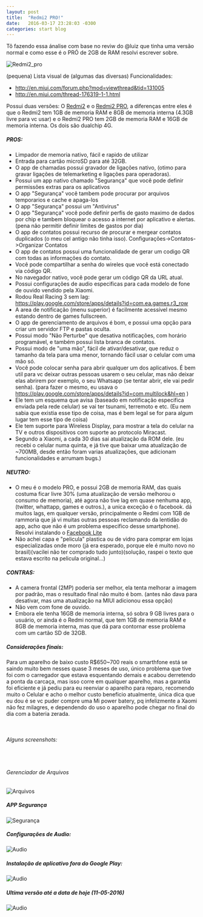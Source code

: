 ```yaml
---
layout: post
title:  "Redmi2 PRO!"
date:   2016-03-17 23:28:03 -0300
categories: start blog
---
```


Tô fazendo essa ánalise com base no reviw do @luiz que tinha uma versão normal e como esse é o PRÓ de 2GB de RAM resolvi escrever sobre.

![Redmi2_pro](http://www.bgr.in/wp-content/uploads/2015/07/xiaomi-redmi-2-review-phone.jpg)


(pequena) Lista visual de (algumas das diversas) Funcionalidades:

* http://en.miui.com/forum.php?mod=viewthread&tid=131005
* http://en.miui.com/thread-176319-1-1.html

Possui duas versões: O [Redmi2](http://br.mi.com/redmi2) e o [Redmi2 PRO](http://br.mi.com/redmi2-pro), a diferenças entre eles é que o Redmi2 tem 1GB de memoria RAM e 8GB de memoria interna (4.3GB livre para vc usar) 
e o Redmi2 PRO tem 2GB de memoria RAM e 16GB de memoria interna. Os dois são dualchip 4G.

##### PROS:

* Limpador de memoria nativo, fácil e rapido de utilizar 
* Entrada para cartão microSD para até 32GB.
* O app de chamadas possui gravador de ligações nativo, (otimo para gravar ligações de telemarketing e ligações para operadoras).
* Possui um app nativo chamado "Segurança" que você pode definir permissões extras para os aplicativos
* O app "Segurança" você tambem pode procurar por arquivos temporarios e cache e apaga-los
* O app "Segurança" possui um "Antivirus"
* O app "Segurança" você pode definir perfis de gasto maximo de dados por chip e tambem bloquear o acesso a internet por aplicativo e alertas. (pena não permitir definir limites de gastos por dia)
* O app de contatos possui recurso de procurar e mergear contatos duplicados (o meu cel antigo não tinha isso). Configurações->Contatos->Organizar Contatos
* O app de contatos possui uma funcionalidade de gerar um codigo QR com todas as informações do contato.
* Você pode compartilhar a senha do wireles que você está conectado via código QR.
* No navegador nativo, você pode gerar um código QR da URL atual.
* Possui configurações de audio especificas para cada modelo de fone de ouvido vendido pela Xiaomi.
* Rodou Real Racing 3 sem lag: https://play.google.com/store/apps/details?id=com.ea.games.r3_row
* A area de notificação (menu superior) é facilmente acessível mesmo estando dentro de games fullscreen.
* O app de gerenciamento de arquivos é bom, e possui uma opção para criar um servidor FTP e pastas oculta.
* Possui modo "Não Perturbe" que desativa notificações, com horário programável, e também possui lista branca de contatos.
* Possui modo de "uma mão", fácil de ativar/desativar, que reduz o tamanho da tela para uma menor, tornando fácil usar o celular com uma mão só.
* Você pode colocar senha para abrir qualquer um dos aplicativos. É bem util para vc deixar outras pessoas usarem o seu celular, mas não deixar elas abrirem por exemplo, o seu Whatsapp (se tentar abrir, ele vai pedir senha). (para fazer o mesmo, eu usava o https://play.google.com/store/apps/details?id=com.multilock&hl=en )
* Ele tem um esquema que avisa (baseado em notificação especifica enviada pela rede celular) se vai ter tsunami, terremoto e etc. (Eu nem sabia que existia esse tipo de coisa, mas é bem legal se for para algum lugar tem esse tipo de coisa)
* Ele tem suporte para Wireless Display, para mostrar a tela do celular na TV e outros dispositivos com suporte ao protocolo Miracast.
* Segundo a Xiaomi, a cada 30 dias sai atualização da ROM dele. (eu recebi o celular numa quinta, e já tive que baixar uma atualização de ~700MB, desde então foram varias atualizações, que adicionam funcionalidades e arrumam bugs.)


##### NEUTRO:
* O meu é o modelo PRO, e possui 2GB de memoria RAM, das quais costuma ficar livre 30% (uma atualização de versão melhorou o consumo de memoria), até agora não tive lag em quase nenhuma app, (twitter, whattapp, games e outros.), a unica 
exceção é o facebook. dá muitos lags, em qualquer versão, principalmente o Redmi com 1GB de rammoria que já vi muitas outras pessoas reclamando da lentidão do app, acho que não é um problema especifico desse smartphone). Resolvi instalando o [Facebook Lite ](https://play.google.com/store/apps/details?id=com.facebook.lite)
* Não achei capa e "pelicula" plastica ou de vidro para comprar em lojas especializadas onde moro (já era esperado, porque ele é muito novo no brasil)(vacilei não ter comprado tudo junto)(solução, raspei o texto que estava escrito na pelicula original...)


##### CONTRAS:
* A camera frontal (2MP) poderia ser melhor, ela tenta melhorar a imagem por padrão, mas o resultado final não muito é bom. (antes não dava para desativar, mas uma atualização na MIUI adicionou essa opção) 
* Não vem com fone de ouvido.
* Embora ele tenha 16GB de memoria interna, só sobra 9 GB livres para o usuário, or ainda é o Redmi normal, que tem 1GB de memoria RAM e 8GB de memoria interna, mas que dá para contornar esse problema com um cartão SD de 32GB.


##### Considerações finais:

Para um aparelho de baixo custo R$650~700 reais o smarthfone está se saindo muito bem nesses quase 3 meses de uso, único problema que tive foi com o carregador que estava esquentando demais e acabou derretendo a ponta da carcaça, mas isso corre em qualquer aparelho, 
mas a garantia foi eficiente e já pediu para eu reenviar o aparelho para reparo, recomendo muito o Celular e acho o melhor custo beneficio atualmente,  única dica que eu dou é se vc puder compre uma Mi power batery, 
pq infelizmente a Xaomi não fez milagres, e dependendo do uso o aparelho pode chegar no final do dia com a bateria zerada. 

<br />


###### Alguns screenshots:


<br />

###### Gerenciador de Arquivos
![Arquivos](https://cloud.githubusercontent.com/assets/807599/8964782/f5a5adf6-35fd-11e5-87ab-c651e5a1fc51.png)

##### APP Segurança 
![Segurança](https://cloud.githubusercontent.com/assets/807599/8964785/f9fd4a58-35fd-11e5-8e1b-97a7759785ae.png)

##### Configurações de Audio: 
![Audio](https://cloud.githubusercontent.com/assets/807599/8964798/06ebbe16-35fe-11e5-8989-14b6208a4912.png)

##### Instalação de aplicativo fora do Google Play:
![Audio](https://cloud.githubusercontent.com/assets/807599/8964788/fee2db6e-35fd-11e5-8dd1-c14784a599f0.png)

##### Ultima versão até a data de hoje (11-05-2016)
![Audio](http://i.imgur.com/xDfHBpR.png)





